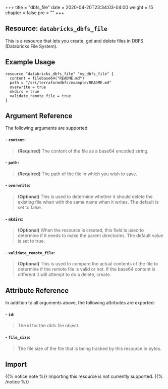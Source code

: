 +++
title = "dbfs_file"
date = 2020-04-20T23:34:03-04:00
weight = 15
chapter = false
pre = ""
+++

## Resource: `databricks_dbfs_file`

This is a resource that lets you create, get and delete files in DBFS (Databricks File System).

## Example Usage

```hcl
resource "databricks_dbfs_file" "my_dbfs_file" {
  content = filebase64("README.md")
  path = "/sri/terraformdbfs/example/README.md"
  overwrite = true
  mkdirs = true
  validate_remote_file = true
}
```
    
## Argument Reference

The following arguments are supported:

#### - `content`:
> **(Required)** The content of the file as a base64 encoded string.

#### - `path`:
> **(Required)** The path of the file in which you wish to save.

#### - `overwrite`:
> **(Optional)** This is used to determine whether it should delete the 
existing file when with the same name when it writes. The default is set to false.

#### - `mkdirs`:
> **(Optional)** When the resource is created, this field is used to determine
if it needs to make the parent directories. The default value is set to true.

#### - `validate_remote_file`:
> **(Optional)** This is used to compare the 
actual contents of the file to determine if the remote file is valid or not. If the base64 content is different 
it will attempt to do a delete, create.


## Attribute Reference

In addition to all arguments above, the following attributes are exported:

#### - `id`:
> The id for the dbfs file object.

#### - `file_size`:
> The file size of the file that is being tracked by this resource in bytes.


## Import

{{% notice note %}}
Importing this resource is not currently supported.
{{% /notice %}}

